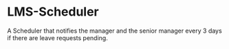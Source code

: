 # LMS-Scheduler
A Scheduler that notifies the manager and the senior manager every 3 days if there are leave requests pending.
